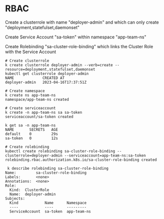 # RBAC

Create a clusterrole with name "deployer-admin"
and which can only create "deployment,statefulset,daemonset"

Create Service Account "sa-token" within namespace "app-team-ns"

Create Rolebinding "sa-cluster-role-binding" which links
the Cluster Role with the Service Account

```
# Create clusterrole
k create clusterrole deployer-admin --verb=create --resource=deployment,statefulset,daemonset
kubectl get clusterrole deployer-admin 
NAME             CREATED AT
deployer-admin   2023-04-16T17:37:51Z

# Create namespace
k create ns app-team-ns
namespace/app-team-ns created

# Create serviceaccount
k create -n app-team-ns sa sa-token
serviceaccount/sa-token created

k get sa -n app-team-ns 
NAME       SECRETS   AGE
default    0         29s
sa-token   0         12s

# Create rolebinding
kubectl create rolebinding sa-cluster-role-binding --clusterrole=deployer-admin --serviceaccount=app-team-ns:sa-token
rolebinding.rbac.authorization.k8s.io/sa-cluster-role-binding created

 k describe rolebinding sa-cluster-role-binding 
Name:         sa-cluster-role-binding
Labels:       <none>
Annotations:  <none>
Role:
  Kind:  ClusterRole
  Name:  deployer-admin
Subjects:
  Kind            Name      Namespace
  ----            ----      ---------
  ServiceAccount  sa-token  app-team-ns
```
